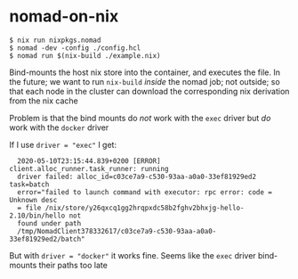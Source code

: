 # nomad-on-nix

```
$ nix run nixpkgs.nomad
$ nomad -dev -config ./config.hcl
$ nomad run $(nix-build ./example.nix)

```

Bind-mounts the host nix store into the container, and executes the file.
In the future; we want to run `nix-build` _inside_ the nomad job; not outside; so that
each node in the cluster can download the corresponding nix derivation from the nix cache


Problem is that the bind mounts do _not_ work with the `exec` driver but _do_ work
with the `docker` driver

If I use `driver = "exec"`  I get:

      2020-05-10T23:15:44.839+0200 [ERROR] client.alloc_runner.task_runner: running
      driver failed: alloc_id=c03ce7a9-c530-93aa-a0a0-33ef81929ed2 task=batch
      error="failed to launch command with executor: rpc error: code = Unknown desc
      = file /nix/store/y26qxcq1gg2hrqpxdc58b2fghv2bhxjg-hello-2.10/bin/hello not
      found under path
      /tmp/NomadClient378332617/c03ce7a9-c530-93aa-a0a0-33ef81929ed2/batch"
      

But with `driver = "docker"` it works fine.
Seems like the `exec` driver bind-mounts their paths too late
